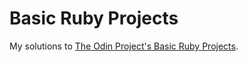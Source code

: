 # Basic Ruby Projects

My solutions to [The Odin Project's Basic Ruby Projects](https://theodinproject.com/courses/ruby-programming).